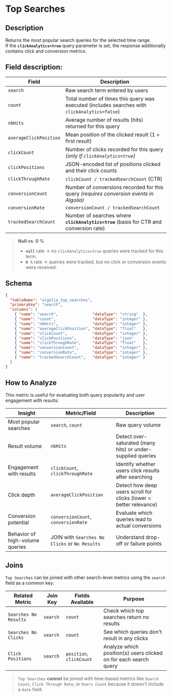 # Top Searches

## Description

Returns the most popular search queries for the selected time range.  
If the **`clickAnalytics=true`** query parameter is set, the response additionally contains click and conversion metrics.

## Field description:

| Field                    | Description                                                                                                   |
|--------------------------|----------------------------------------------------------------------------------------------------------------|
| `search`                 | Raw search term entered by users                                                                               |
| `count`                  | Total number of times this query was executed (includes searches with `clickAnalytics=false`)                  |
| `nbHits`                 | Average number of results (hits) returned for this query                                                       |
| `averageClickPosition`   | Mean position of the clicked result (1 = first result)                                                         |
| `clickCount`             | Number of clicks recorded for this query *(only if `clickAnalytics=true`)*                                     |
| `clickPositions`         | JSON-encoded list of positions clicked and their click counts                                                  |
| `clickThroughRate`       | `clickCount / trackedSearchCount` (CTR)                                                                        |
| `conversionCount`        | Number of conversions recorded for this query *(requires conversion events in Algolia)*                        |
| `conversionRate`         | `conversionCount / trackedSearchCount`                                                                         |
| `trackedSearchCount`     | Number of searches where **`clickAnalytics=true`** (basis for CTR and conversion rate)                         |

> **Null vs. 0 %**  
> * **`null`** rate → no `clickAnalytics=true` queries were tracked for this term.  
> * **`0 %`** rate → queries were tracked, but no click or conversion events were received.

## Schema

```json
{
  "tableName": "algolia_top_searches",
  "primaryKey": "search",
  "columns": [
    { "name": "search",               "dataType": "string"  },
    { "name": "count",                "dataType": "integer" },
    { "name": "nbHits",               "dataType": "integer" },
    { "name": "averageClickPosition", "dataType": "float"   },
    { "name": "clickCount",           "dataType": "integer" },
    { "name": "clickPositions",       "dataType": "json"    },
    { "name": "clickThroughRate",     "dataType": "float"   },
    { "name": "conversionCount",      "dataType": "integer" },
    { "name": "conversionRate",       "dataType": "integer" },
    { "name": "trackedSearchCount",   "dataType": "integer" }
  ]
}
```

## How to Analyze

This metric is useful for evaluating both query popularity and user engagement with results:

| Insight                           | Metric/Field                       | Description                                                                 |
|----------------------------------|------------------------------------|-----------------------------------------------------------------------------|
| Most popular searches            | `search`, `count`                  | Raw query volume                                                            |
| Result volume                    | `nbHits`                           | Detect over-saturated (many hits) or under-supplied queries                |
| Engagement with results          | `clickCount`, `clickThroughRate`  | Identify whether users click results after searching                       |
| Click depth                      | `averageClickPosition`             | Detect how deep users scroll for clicks (lower = better relevance)         |
| Conversion potential             | `conversionCount`, `conversionRate` | Evaluate which queries lead to actual conversions                        |
| Behavior of high-volume queries  | JOIN with `Searches No Clicks` or `No Results` | Understand drop-off or failure points                                |

## Joins

`Top Searches` can be joined with other search-level metrics using the `search` field as a common key:

| Related Metric           | Join Key | Fields Available                     | Purpose                                                             |
|--------------------------|----------|--------------------------------------|---------------------------------------------------------------------|
| `Searches No Results`    | `search` | `count`                              | Check which top searches return no results                          |
| `Searches No Clicks`     | `search` | `count`                              | See which queries don't result in any clicks                        |
| `Click Positions`        | `search` | `position`, `clickCount`             | Analyze which position(s) users clicked on for each search query   |

> `Top Searches` **cannot** be joined with time-based metrics like `Search Count`, `Click Through Rate`, or `Users Count` because it doesn't include a `date` field.
